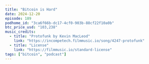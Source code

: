 ```yaml
---
title: "Bitcoin is Hard"
date: 2024-12-20
episode: 189
podhome_id: "3ca6f66b-dc17-4cf0-903b-88cf22f10a0b"
btc_price_usd: "103,238"
music_credits:
  - title: "Protofunk by Kevin MacLeod"
    link: "https://incompetech.filmmusic.io/song/4247-protofunk"
  - title: "License"
    link: "https://filmmusic.io/standard-license"
tags: ["bitcoin", "podcast"]
---
```

